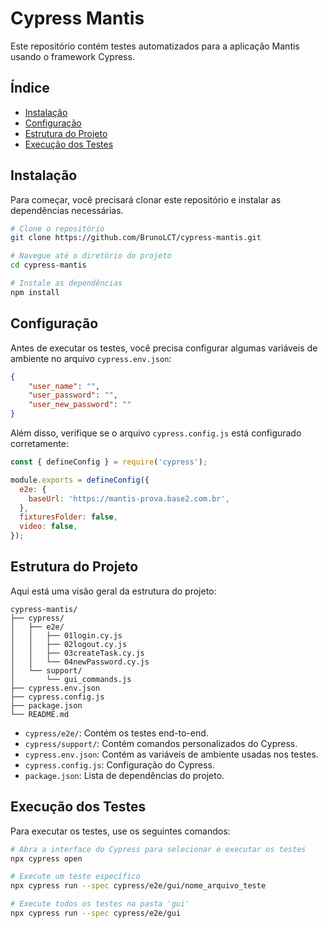 # Cypress Mantis

Este repositório contém testes automatizados para a aplicação Mantis usando o framework Cypress.

## Índice

- [Instalação](#instalação)
- [Configuração](#configuração)
- [Estrutura do Projeto](#estrutura-do-projeto)
- [Execução dos Testes](#execução-dos-testes)

## Instalação

Para começar, você precisará clonar este repositório e instalar as dependências necessárias.

```bash
# Clone o repositório
git clone https://github.com/BrunoLCT/cypress-mantis.git

# Navegue até o diretório do projeto
cd cypress-mantis

# Instale as dependências
npm install
```

## Configuração

Antes de executar os testes, você precisa configurar algumas variáveis de ambiente no arquivo `cypress.env.json`:

```json
{
    "user_name": "",
    "user_password": "",
    "user_new_password": ""
}
```

Além disso, verifique se o arquivo `cypress.config.js` está configurado corretamente:

```javascript
const { defineConfig } = require('cypress');

module.exports = defineConfig({
  e2e: {
    baseUrl: 'https://mantis-prova.base2.com.br',
  },
  fixturesFolder: false,
  video: false,
});
```

## Estrutura do Projeto

Aqui está uma visão geral da estrutura do projeto:

```
cypress-mantis/
├── cypress/
│   ├── e2e/
│   │   ├── 01login.cy.js
│   │   ├── 02logout.cy.js
│   │   ├── 03createTask.cy.js
│   │   └── 04newPassword.cy.js
│   └── support/
│       └── gui_commands.js
├── cypress.env.json
├── cypress.config.js
├── package.json
└── README.md
```

- `cypress/e2e/`: Contém os testes end-to-end.
- `cypress/support/`: Contém comandos personalizados do Cypress.
- `cypress.env.json`: Contém as variáveis de ambiente usadas nos testes.
- `cypress.config.js`: Configuração do Cypress.
- `package.json`: Lista de dependências do projeto.

## Execução dos Testes

Para executar os testes, use os seguintes comandos:

```bash
# Abra a interface do Cypress para selecionar e executar os testes
npx cypress open

# Execute um teste específico
npx cypress run --spec cypress/e2e/gui/nome_arquivo_teste

# Execute todos os testes na pasta 'gui'
npx cypress run --spec cypress/e2e/gui